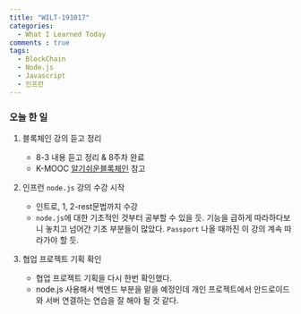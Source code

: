 ```yaml
---
title: "WILT-191017"
categories:
  - What I Learned Today
comments : true
tags:
  - BlockChain
  - Node.js
  - Javascript
  - 인프런
---
```


### 오늘 한 일

1. 블록체인 강의 듣고 정리
    - 8-3 내용 듣고 정리 & 8주차 완료
    - K-MOOC [알기쉬운블록체인] 참고


2. 인프런 `node.js` 강의 수강 시작
    - 인트로, 1, 2-rest문법까지 수강
    - `node.js`에 대한 기초적인 것부터 공부할 수 있을 듯. 기능을 급하게 따라하다보니 놓치고 넘어간 기초 부분들이 많았다. `Passport` 나올 때까진 이 강의 계속 따라가야 할 듯.

3. 협업 프로젝트 기획 확인
    - 협업 프로젝트 기획을 다시 한번 확인했다.
    - node.js 사용해서 백엔드 부분을 맡을 예정인데 개인 프로젝트에서 안드로이드와 서버 연결하는 연습을 잘 해야 될 것 같다.




    
        


[생활코딩]: https://opentutorials.org/course/3332
[제로초]: https://www.zerocho.com/category/NodeJS/post/593a487c2ed1da0018cff95d
[알기쉬운블록체인]: http://www.kmooc.kr/courses/course-v1:SJCU+SJCU01+2019_2/course/
